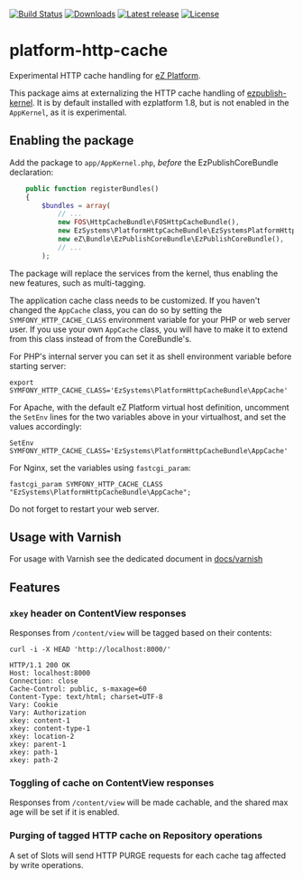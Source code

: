 [![Build Status](https://img.shields.io/travis/ezsystems/ezplatform-http-cache.svg?style=flat-square&branch=master)](https://travis-ci.org/ezsystems/ezplatform-http-cache)
[![Downloads](https://img.shields.io/packagist/dt/ezsystems/ezplatform-http-cache.svg?style=flat-square)](https://packagist.org/packages/ezsystems/ezplatform-http-cache)
[![Latest release](https://img.shields.io/github/release/ezsystems/ezplatform-http-cache.svg?style=flat-square)](https://github.com/ezsystems/ezplatform-http-cache/releases)
[![License](https://img.shields.io/packagist/l/ezsystems/ezplatform-http-cache.svg?style=flat-square)](LICENSE)

# platform-http-cache

Experimental HTTP cache handling for [eZ Platform][ezplatform].

This package aims at externalizing the HTTP cache handling of [ezpublish-kernel][ezpublish-kernel].
It is by default installed with ezplatform 1.8, but is not enabled in the `AppKernel`, as it is experimental.

## Enabling the package
Add the package to `app/AppKernel.php`, *before* the EzPublishCoreBundle declaration:

```php
    public function registerBundles()
    {
        $bundles = array(
            // ...
            new FOS\HttpCacheBundle\FOSHttpCacheBundle(),
            new EzSystems\PlatformHttpCacheBundle\EzSystemsPlatformHttpCacheBundle(),
            new eZ\Bundle\EzPublishCoreBundle\EzPublishCoreBundle(),
            // ...
        );
```

The package will replace the services from the kernel, thus enabling the new features, such as multi-tagging.

The application cache class needs to be customized. If you haven't changed the `AppCache` class, you can do so
by setting the `SYMFONY_HTTP_CACHE_CLASS` environment variable for your PHP or web server user.
If you use your own `AppCache` class, you will have to make it to extend from this class instead
of from the CoreBundle's.

For PHP's internal server you can set it as shell environment variable before starting server:

    export SYMFONY_HTTP_CACHE_CLASS='EzSystems\PlatformHttpCacheBundle\AppCache'

For Apache, with the default eZ Platform virtual host definition, uncomment the `SetEnv` lines for the two
variables above in your virtualhost, and set the values accordingly:

    SetEnv SYMFONY_HTTP_CACHE_CLASS='EzSystems\PlatformHttpCacheBundle\AppCache'

For Nginx, set the variables using `fastcgi_param`:

    fastcgi_param SYMFONY_HTTP_CACHE_CLASS "EzSystems\PlatformHttpCacheBundle\AppCache";
    
Do not forget to restart your web server.

## Usage with Varnish

For usage with Varnish see the dedicated document in [docs/varnish](docs/varnish/varnish.md)


## Features

### `xkey` header on ContentView responses
Responses from `/content/view` will be tagged based on their contents:

```
curl -i -X HEAD 'http://localhost:8000/'

HTTP/1.1 200 OK
Host: localhost:8000
Connection: close
Cache-Control: public, s-maxage=60
Content-Type: text/html; charset=UTF-8
Vary: Cookie
Vary: Authorization
xkey: content-1
xkey: content-type-1
xkey: location-2
xkey: parent-1
xkey: path-1
xkey: path-2
```

### Toggling of cache on ContentView responses
Responses from `/content/view` will be made cachable, and the shared max age will be set if it is enabled.

### Purging of tagged HTTP cache on Repository operations
A set of Slots will send HTTP PURGE requests for each cache tag affected by write operations. 

[ezplatform]: http://github.com/ezsystems/ezplatform
[ezpublish-kernel]: http://github.com/ezsystems/ezpubish-kernel
